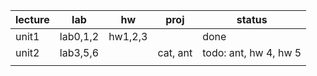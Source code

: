 

| lecture | lab      | hw      | proj     | status                |
| ------- | -------- | ------- | -------- | --------------------- |
| unit1   | lab0,1,2 | hw1,2,3 |          | done                  |
| unit2   | lab3,5,6 |         | cat, ant | todo: ant, hw 4, hw 5 |
|         |          |         |          |                       |

